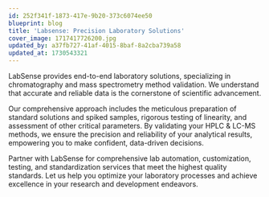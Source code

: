 ```yaml
---
id: 252f341f-1873-417e-9b20-373c6074ee50
blueprint: blog
title: 'Labsense: Precision Laboratory Solutions'
cover_image: 1717417726200.jpg
updated_by: a37fb727-41af-4015-8baf-8a2cba739a58
updated_at: 1730543321
---
```

LabSense provides end-to-end laboratory solutions, specializing in chromatography and mass spectrometry method validation. We understand that accurate and reliable data is the cornerstone of scientific advancement.

Our comprehensive approach includes the meticulous preparation of standard solutions and spiked samples, rigorous testing of linearity, and assessment of other critical parameters. By validating your HPLC & LC-MS methods, we ensure the precision and reliability of your analytical results, empowering you to make confident, data-driven decisions.

Partner with LabSense for comprehensive lab automation, customization, testing, and standardization services that meet the highest quality standards. Let us help you optimize your laboratory processes and achieve excellence in your research and development endeavors.